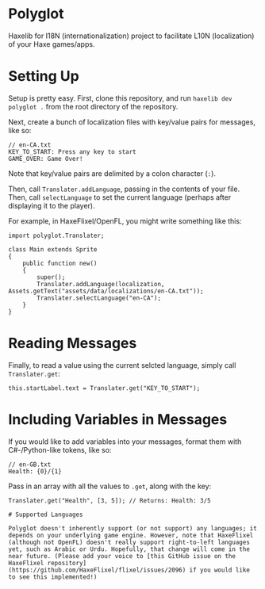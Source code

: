 # Polyglot

Haxelib for I18N (internationalization) project to facilitate L10N (localization) of your Haxe games/apps.

# Setting Up

Setup is pretty easy. First, clone this repository, and run `haxelib dev polyglot .` from the root directory of the repository.

Next, create a bunch of localization files with key/value pairs for messages, like so:

```
// en-CA.txt
KEY_TO_START: Press any key to start
GAME_OVER: Game Over!
```

Note that key/value pairs are delimited by a colon character (`:`).

Then, call `Translater.addLanguage`, passing in the contents of your file. Then, call `selectLanguage` to set the current language (perhaps after displaying it to the player).

For example, in HaxeFlixel/OpenFL, you might write something like this:

```
import polyglot.Translater;

class Main extends Sprite
{
	public function new()
	{
		super();        
        Translater.addLanguage(localization, Assets.getText("assets/data/localizations/en-CA.txt"));
        Translater.selectLanguage("en-CA");
	}
}
```

# Reading Messages

Finally, to read a value using the current selcted language, simply call `Translater.get`:

```
this.startLabel.text = Translater.get("KEY_TO_START");
```

# Including Variables in Messages
If you would like to add variables into your messages, format them with C#-/Python-like tokens, like so:

```
// en-GB.txt
Health: {0}/{1}
```

Pass in an array with all the values to `.get`, along with the key:

```
Translater.get("Health", [3, 5]); // Returns: Health: 3/5

# Supported Languages

Polyglot doesn't inherently support (or not support) any languages; it depends on your underlying game engine. However, note that HaxeFlixel (although not OpenFL) doesn't really support right-to-left languages yet, such as Arabic or Urdu. Hopefully, that change will come in the near future. (Please add your voice to [this GitHub issue on the HaxeFlixel repository](https://github.com/HaxeFlixel/flixel/issues/2096) if you would like to see this implemented!)